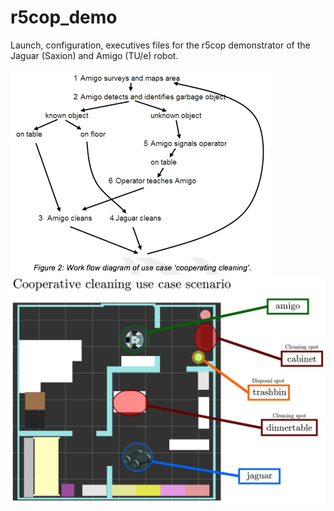 # r5cop_demo

Launch, configuration, executives files for the r5cop demonstrator of the Jaguar (Saxion) and Amigo (TU/e) robot.

![Workflow diagram](workflow_diagram.png)
![Scenario](scenario.png)
